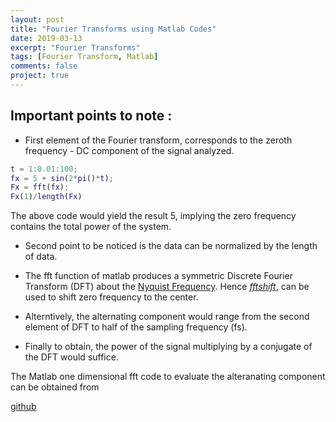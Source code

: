 ```yaml
---
layout: post
title: "Fourier Transforms using Matlab Codes"
date: 2019-03-13
excerpt: "Fourier Transforms"
tags: [Fourier Transform, Matlab]
comments: false
project: true
---
```


## Important points to note :
* First element of the Fourier transform, corresponds to the zeroth frequency -
DC component of the signal analyzed.

```matlab
t = 1:0.01:100;
fx = 5 + sin(2*pi()*t);
Fx = fft(fx);
Fx(1)/length(Fx)

```

The above code would yield the result 5, implying the zero frequency contains the
total power of the system.

* Second point to be noticed is the data can be normalized by the length of data.

* The fft function of matlab produces a symmetric Discrete Fourier Transform (DFT)
about the [Nyquist Frequency](https://en.wikipedia.org/wiki/Nyquist_frequency).
Hence *[fftshift](https://www.mathworks.com/help/matlab/ref/fftshift.html)*, can
be used to shift zero frequency to the center.

* Alterntively, the alternating component would range from the second element of
DFT to half of the sampling frequency (fs).

* Finally to obtain, the power of the signal multiplying by a conjugate of the DFT
would suffice.

The Matlab one dimensional fft code to evaluate the alteranating component can
be obtained from

[github](https://github.com/)

